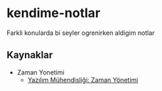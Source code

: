 # kendime-notlar
  Farkli konularda bi seyler ogrenirken aldigim notlar

## Kaynaklar
  - Zaman Yonetimi
    - [Yazılım Mühendisliği: Zaman Yönetimi](https://youtu.be/nK6V5T7SIdI)

